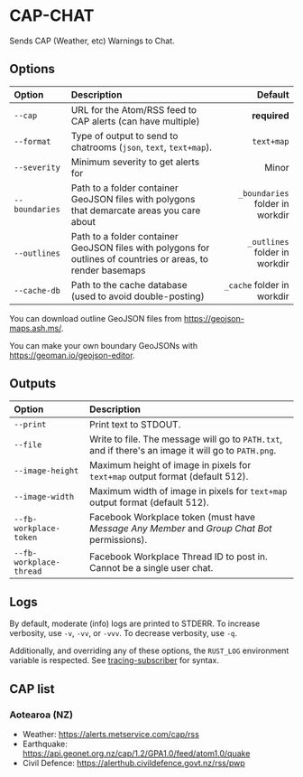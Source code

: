# CAP-CHAT

Sends CAP (Weather, etc) Warnings to Chat.

## Options

|Option|Description|Default|
|:-----|:----------|------:|
|`--cap`|URL for the Atom/RSS feed to CAP alerts (can have multiple)|**required**|
|`--format`|Type of output to send to chatrooms (`json`, `text`, `text+map`).|`text+map`|
|`--severity`|Minimum severity to get alerts for|Minor|
|`--boundaries`|Path to a folder container GeoJSON files with polygons that demarcate areas you care about|`_boundaries` folder in workdir|
|`--outlines`|Path to a folder container GeoJSON files with polygons for outlines of countries or areas, to render basemaps|`_outlines` folder in workdir|
|`--cache-db`|Path to the cache database (used to avoid double-posting)|`_cache` folder in workdir|

You can download outline GeoJSON files from https://geojson-maps.ash.ms/.

You can make your own boundary GeoJSONs with https://geoman.io/geojson-editor.

## Outputs

|Option|Description|
|:-----|:----------|
|`--print`|Print text to STDOUT.|
|`--file`|Write to file. The message will go to `PATH.txt`, and if there's an image it will go to `PATH.png`.|
|`--image-height`|Maximum height of image in pixels for `text+map` output format (default 512).|
|`--image-width`|Maximum width of image in pixels for `text+map` output format (default 512).|
|`--fb-workplace-token`|Facebook Workplace token (must have _Message Any Member_ and _Group Chat Bot_ permissions).||
|`--fb-workplace-thread`|Facebook Workplace Thread ID to post in. Cannot be a single user chat.||

## Logs

By default, moderate (info) logs are printed to STDERR.
To increase verbosity, use `-v`, `-vv`, or `-vvv`.
To decrease verbosity, use `-q`.

Additionally, and overriding any of these options, the `RUST_LOG` environment variable is respected.
See [tracing-subscriber](https://docs.rs/tracing-subscriber/*/tracing_subscriber/filter/struct.EnvFilter.html) for syntax.

## CAP list

### Aotearoa (NZ)

- Weather: https://alerts.metservice.com/cap/rss
- Earthquake: https://api.geonet.org.nz/cap/1.2/GPA1.0/feed/atom1.0/quake
- Civil Defence: https://alerthub.civildefence.govt.nz/rss/pwp
